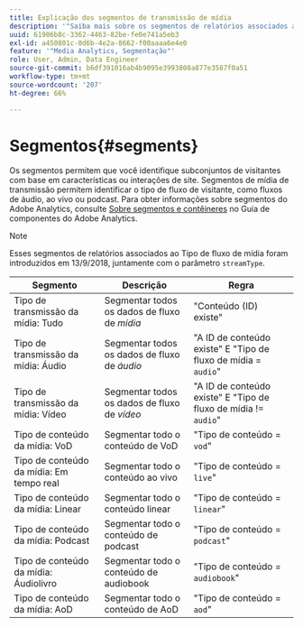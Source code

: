 ```yaml
---
title: Explicação dos segmentos de transmissão de mídia
description: '"Saiba mais sobre os segmentos de relatórios associados ao Tipo de fluxo de mídia, incluindo o Segmento, a Descrição e a Regra para o Tipo de fluxo de mídia."'
uuid: 61906b8c-3362-4463-82be-fe0e741a5eb3
exl-id: a450801c-0d6b-4e2a-8662-f00aaaa6e4e0
feature: '"Media Analytics, Segmentação"'
role: User, Admin, Data Engineer
source-git-commit: b6df391016ab4b9095e3993808a877e3587f0a51
workflow-type: tm+mt
source-wordcount: '207'
ht-degree: 66%

---
```


# Segmentos{#segments}

Os segmentos permitem que você identifique subconjuntos de visitantes com base em características ou interações de site. Segmentos de mídia de transmissão permitem identificar o tipo de fluxo de visitante, como fluxos de áudio, ao vivo ou podcast. Para obter informações sobre segmentos do Adobe Analytics, consulte [Sobre segmentos e contêineres](https://experienceleague.adobe.com/docs/analytics/components/segmentation/seg-overview.html?lang=en) no Guia de componentes do Adobe Analytics.

>[!NOTE]
>
>Esses segmentos de relatórios associados ao Tipo de fluxo de mídia foram introduzidos em 13/9/2018, juntamente com o parâmetro `streamType`.

| Segmento | Descrição | Regra |
|---|---|---|
| Tipo de transmissão da mídia: Tudo | Segmentar todos os dados de fluxo de *mídia* | &quot;Conteúdo (ID) existe&quot; |
| Tipo de transmissão da mídia: Áudio | Segmentar todos os dados de fluxo de *áudio* | &quot;A ID de conteúdo existe&quot; E &quot;Tipo de fluxo de mídia = `audio`&quot; |
| Tipo de transmissão da mídia: Vídeo | Segmentar todos os dados de fluxo de *vídeo* | &quot;A ID de conteúdo existe&quot; E &quot;Tipo de fluxo de mídia != `audio`&quot; |
| Tipo de conteúdo da mídia: VoD | Segmentar todo o conteúdo de VoD | &quot;Tipo de conteúdo = `vod`&quot; |
| Tipo de conteúdo da mídia: Em tempo real | Segmentar todo o conteúdo ao vivo | &quot;Tipo de conteúdo = `live`&quot; |
| Tipo de conteúdo da mídia: Linear | Segmentar todo o conteúdo linear | &quot;Tipo de conteúdo = `linear`&quot; |
| Tipo de conteúdo da mídia: Podcast | Segmentar todo o conteúdo de podcast | &quot;Tipo de conteúdo = `podcast`&quot; |
| Tipo de conteúdo da mídia: Áudiolivro | Segmentar todo o conteúdo de audiobook | &quot;Tipo de conteúdo = `audiobook`&quot; |
| Tipo de conteúdo da mídia: AoD | Segmentar todo o conteúdo de AoD | &quot;Tipo de conteúdo = `aod`&quot; |
